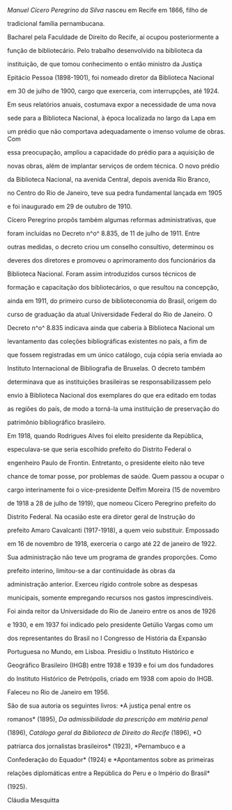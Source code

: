 

*Manuel Cícero Peregrino da Silva* nasceu em Recife em 1866, filho de

tradicional família pernambucana.



Bacharel pela Faculdade de Direito do Recife, aí ocupou posteriormente a

função de bibliotecário. Pelo trabalho desenvolvido na biblioteca da

instituição, de que tomou conhecimento o então ministro da Justiça

Epitácio Pessoa (1898-1901), foi nomeado diretor da Biblioteca Nacional

em 30 de julho de 1900, cargo que exerceria, com interrupções, até 1924.



Em seus relatórios anuais, costumava expor a necessidade de uma nova

sede para a Biblioteca Nacional, à época localizada no largo da Lapa em

um prédio que não comportava adequadamente o imenso volume de obras. Com

essa preocupação, ampliou a capacidade do prédio para a aquisição de

novas obras, além de implantar serviços de ordem técnica. O novo prédio

da Biblioteca Nacional, na avenida Central, depois avenida Rio Branco,

no Centro do Rio de Janeiro, teve sua pedra fundamental lançada em 1905

e foi inaugurado em 29 de outubro de 1910.



Cícero Peregrino propôs também algumas reformas administrativas, que

foram incluídas no Decreto n^o^ 8.835, de 11 de julho de 1911. Entre

outras medidas, o decreto criou um conselho consultivo, determinou os

deveres dos diretores e promoveu o aprimoramento dos funcionários da

Biblioteca Nacional. Foram assim introduzidos cursos técnicos de

formação e capacitação dos bibliotecários, o que resultou na concepção,

ainda em 1911, do primeiro curso de biblioteconomia do Brasil, origem do

curso de graduação da atual Universidade Federal do Rio de Janeiro. O

Decreto n^o^ 8.835 indicava ainda que caberia à Biblioteca Nacional um

levantamento das coleções bibliográficas existentes no país, a fim de

que fossem registradas em um único catálogo, cuja cópia seria enviada ao

Instituto Internacional de Bibliografia de Bruxelas. O decreto também

determinava que as instituições brasileiras se responsabilizassem pelo

envio à Biblioteca Nacional dos exemplares do que era editado em todas

as regiões do país, de modo a torná-la uma instituição de preservação do

patrimônio bibliográfico brasileiro.



Em 1918, quando Rodrigues Alves foi eleito presidente da República,

especulava-se que seria escolhido prefeito do Distrito Federal o

engenheiro Paulo de Frontin. Entretanto, o presidente eleito não teve

chance de tomar posse, por problemas de saúde. Quem passou a ocupar o

cargo interinamente foi o vice-presidente Delfim Moreira (15 de novembro

de 1918 a 28 de julho de 1919), que nomeou Cícero Peregrino prefeito do

Distrito Federal. Na ocasião este era diretor geral de Instrução do

prefeito Amaro Cavalcanti (1917-1918), a quem veio substituir. Empossado

em 16 de novembro de 1918, exerceria o cargo até 22 de janeiro de 1922.

Sua administração não teve um programa de grandes proporções. Como

prefeito interino, limitou-se a dar continuidade às obras da

administração anterior. Exerceu rígido controle sobre as despesas

municipais, somente empregando recursos nos gastos imprescindíveis.



Foi ainda reitor da Universidade do Rio de Janeiro entre os anos de 1926

e 1930, e em 1937 foi indicado pelo presidente Getúlio Vargas como um

dos representantes do Brasil no I Congresso de História da Expansão

Portuguesa no Mundo, em Lisboa. Presidiu o Instituto Histórico e

Geográfico Brasileiro (IHGB) entre 1938 e 1939 e foi um dos fundadores

do Instituto Histórico de Petrópolis, criado em 1938 com apoio do IHGB.



Faleceu no Rio de Janeiro em 1956.



São de sua autoria os seguintes livros: *A justiça penal entre os

romanos* (1895), *Da* *admissibilidade da prescrição em matéria penal*

(1896), *Catálogo geral da Biblioteca de Direito do Recife* (1896), *O

patriarca dos jornalistas brasileiros* (1923), *Pernambuco e a

Confederação do Equador* (1924) e *Apontamentos sobre as primeiras

relações diplomáticas entre a República do Peru e o Império do Brasil*

(1925).



Cláudia Mesquitta



